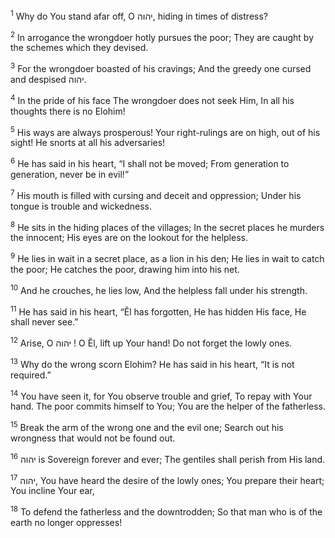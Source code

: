 <sup>1</sup> Why do You stand afar off, O יהוה, hiding in times of distress?

<sup>2</sup> In arrogance the wrongdoer hotly pursues the poor; They are caught by the schemes which they devised.

<sup>3</sup> For the wrongdoer boasted of his cravings; And the greedy one cursed and despised יהוה.

<sup>4</sup> In the pride of his face The wrongdoer does not seek Him, In all his thoughts there is no Elohim!

<sup>5</sup> His ways are always prosperous! Your right-rulings are on high, out of his sight! He snorts at all his adversaries!

<sup>6</sup> He has said in his heart, “I shall not be moved; From generation to generation, never be in evil!”

<sup>7</sup> His mouth is filled with cursing and deceit and oppression; Under his tongue is trouble and wickedness.

<sup>8</sup> He sits in the hiding places of the villages; In the secret places he murders the innocent; His eyes are on the lookout for the helpless.

<sup>9</sup> He lies in wait in a secret place, as a lion in his den; He lies in wait to catch the poor; He catches the poor, drawing him into his net.

<sup>10</sup> And he crouches, he lies low, And the helpless fall under his strength.

<sup>11</sup> He has said in his heart, “Ĕl has forgotten, He has hidden His face, He shall never see.”

<sup>12</sup> Arise, O יהוה ! O Ĕl, lift up Your hand! Do not forget the lowly ones.

<sup>13</sup> Why do the wrong scorn Elohim? He has said in his heart, “It is not required.”

<sup>14</sup> You have seen it, for You observe trouble and grief, To repay with Your hand. The poor commits himself to You; You are the helper of the fatherless.

<sup>15</sup> Break the arm of the wrong one and the evil one; Search out his wrongness that would not be found out.

<sup>16</sup> יהוה is Sovereign forever and ever; The gentiles shall perish from His land.

<sup>17</sup> יהוה, You have heard the desire of the lowly ones; You prepare their heart; You incline Your ear,

<sup>18</sup> To defend the fatherless and the downtrodden; So that man who is of the earth no longer oppresses!

